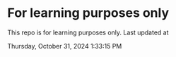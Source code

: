 # For learning purposes only
This repo is for learning purposes only.
Last updated at

Thursday, October 31, 2024 1:33:15 PM

